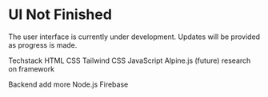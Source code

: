 # UI Not Finished

The user interface is currently under development. Updates will be provided as progress is made.

Techstack
HTML
CSS
Tailwind CSS
JavaScript
Alpine.js  (future)
research on framework

Backend  add more
Node.js
Firebase
